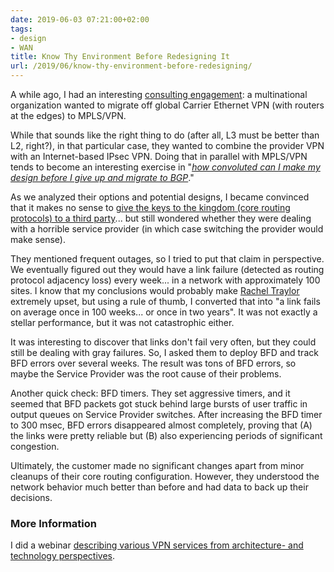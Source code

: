 ```yaml
---
date: 2019-06-03 07:21:00+02:00
tags:
- design
- WAN
title: Know Thy Environment Before Redesigning It
url: /2019/06/know-thy-environment-before-redesigning/
---
```

A while ago, I had an interesting [consulting engagement](https://www.ipspace.net/ExpertExpress): a multinational organization wanted to migrate off global Carrier Ethernet VPN (with routers at the edges) to MPLS/VPN.

While that sounds like the right thing to do (after all, L3 must be better than L2, right?), in that particular case, they wanted to combine the provider VPN with an Internet-based IPsec VPN. Doing that in parallel with MPLS/VPN tends to become an interesting exercise in "*[how convoluted can I make my design before I give up and migrate to BGP](https://www.ipspace.net/Integrating_Internet_VPN_with_MPLS_VPN_WAN)*."
<!--more-->
As we analyzed their options and potential designs, I became convinced that it makes no sense to [give the keys to the kingdom (core routing protocols) to a third party](https://www.ipspace.net/Choose_the_Optimal_VPN_Service)... but still wondered whether they were dealing with a horrible service provider (in which case switching the provider would make sense).

They mentioned frequent outages, so I tried to put that claim in perspective. We eventually figured out they would have a link failure (detected as routing protocol adjacency loss) every week... in a network with approximately 100 sites. I know that my conclusions would probably make [Rachel Traylor](https://www.ipspace.net/Author:Rachel_Traylor) extremely upset, but using a rule of thumb, I converted that into "a link fails on average once in 100 weeks... or once in two years". It was not exactly a stellar performance, but it was not catastrophic either.

It was interesting to discover that links don't fail very often, but they could still be dealing with gray failures. So, I asked them to deploy BFD and track BFD errors over several weeks. The result was tons of BFD errors, so maybe the Service Provider was the root cause of their problems.

Another quick check: BFD timers. They set aggressive timers, and it seemed that BFD packets got stuck behind large bursts of user traffic in output queues on Service Provider switches. After increasing the BFD timer to 300 msec, BFD errors disappeared almost completely, proving that (A) the links were pretty reliable but (B) also experiencing periods of significant congestion.

Ultimately, the customer made no significant changes apart from minor cleanups of their core routing configuration. However, they understood the network behavior much better than before and had data to back up their decisions.

### More Information

I did a webinar [describing various VPN services from architecture- and technology perspectives](https://www.ipspace.net/Choose_the_Optimal_VPN_Service).
